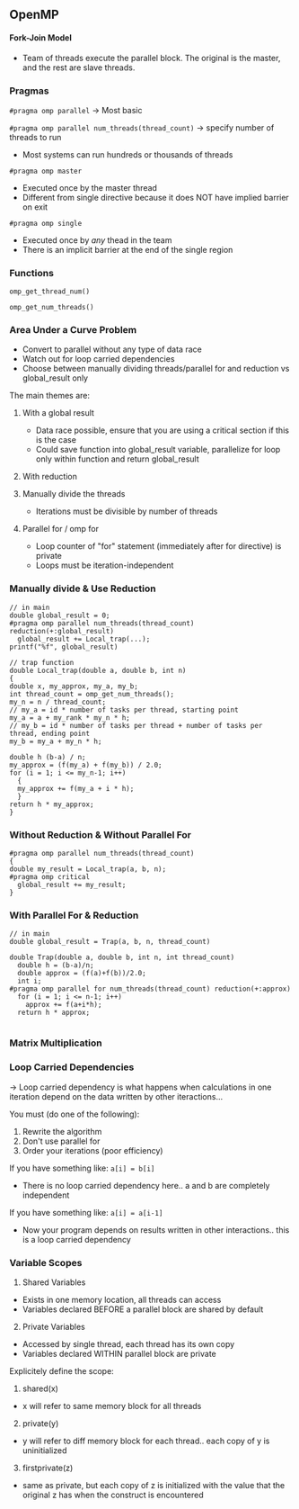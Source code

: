 ## OpenMP
#### Fork-Join Model
- Team of threads execute the parallel block. The original is the master, and the rest are slave threads.

### Pragmas
`#pragma omp parallel` -> Most basic

`#pragma omp parallel num_threads(thread_count)` -> specify number of threads to run
  - Most systems can run hundreds or thousands of threads 

`#pragma omp master` 
  - Executed once by the master thread
  - Different from single directive because it does NOT have implied barrier on exit

`#pragma omp single`
  - Executed once by *any* thead in the team
  - There is an implicit barrier at the end of the single region

### Functions
`omp_get_thread_num()`

`omp_get_num_threads()`

### Area Under a Curve Problem
- Convert to parallel without any type of data race
- Watch out for loop carried dependencies
- Choose between manually dividing threads/parallel for and reduction vs global_result only

The main themes are:

1. With a global result 
    - Data race possible, ensure that you are using a critical section if this is the case
    - Could save function into global_result variable, parallelize for loop only within function 
and return global_result

2. With reduction
    
3. Manually divide the threads
    - Iterations must be divisible by number of threads
4. Parallel for / omp for
    - Loop counter of "for" statement (immediately after for directive) is private
    - Loops must be iteration-independent

### Manually divide & Use Reduction

````
// in main
double global_result = 0;
#pragma omp parallel num_threads(thread_count) reduction(+:global_result)
  global_result += Local_trap(...);
printf("%f", global_result)

// trap function
double Local_trap(double a, double b, int n) 
{
double x, my_approx, my_a, my_b;
int thread_count = omp_get_num_threads();
my_n = n / thread_count;
// my_a = id * number of tasks per thread, starting point
my_a = a + my_rank * my_n * h;
// my_b = id * number of tasks per thread + number of tasks per thread, ending point
my_b = my_a + my_n * h;

double h (b-a) / n;
my_approx = (f(my_a) + f(my_b)) / 2.0;
for (i = 1; i <= my_n-1; i++)
  {
  my_approx += f(my_a + i * h);
  }
return h * my_approx;
}

````

### Without Reduction & Without Parallel For

````
#pragma omp parallel num_threads(thread_count)
{
double my_result = Local_trap(a, b, n);
#pragma omp critical
  global_result += my_result;
}
````

### With Parallel For & Reduction
````
// in main
double global_result = Trap(a, b, n, thread_count)

double Trap(double a, double b, int n, int thread_count)
  double h = (b-a)/n;
  double approx = (f(a)+f(b))/2.0;
  int i;
#pragma omp parallel for num_threads(thread_count) reduction(+:approx)
  for (i = 1; i <= n-1; i++)
    approx += f(a+i*h);
  return h * approx;
  
````

### Matrix Multiplication

### Loop Carried Dependencies
-> Loop carried dependency is what happens when calculations in one iteration depend on the data written by other iteractions...

You must (do one of the following):

  1. Rewrite the algorithm
  2. Don't use parallel for
  3. Order your iterations (poor efficiency)

If you have something like: `a[i] = b[i]`
  - There is no loop carried dependency here.. a and b are completely independent

If you have something like: `a[i] = a[i-1]`
  - Now your program depends on results written in other interactions.. this is a loop carried dependency

### Variable Scopes

1. Shared Variables
  - Exists in one memory location, all threads can access
  - Variables declared BEFORE a parallel block are shared by default

2. Private Variables
  - Accessed by single thread, each thread has its own copy
  - Variables declared WITHIN parallel block are private

Explicitely define the scope:
1. shared(x)
  - x will refer to same memory block for all threads
2. private(y)
  - y will refer to diff memory block for each thread.. each copy of y is uninitialized
3. firstprivate(z)
  - same as private, but each copy of z is initialized with the value that the original z has when the construct is encountered
 
 
